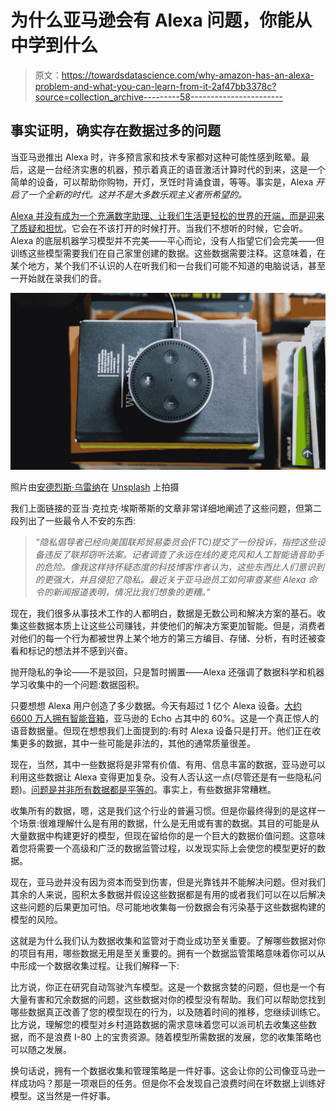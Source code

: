 # 为什么亚马逊会有 Alexa 问题，你能从中学到什么

> 原文：<https://towardsdatascience.com/why-amazon-has-an-alexa-problem-and-what-you-can-learn-from-it-2af47bb3378c?source=collection_archive---------58----------------------->

## 事实证明，确实存在数据过多的问题

当亚马逊推出 Alexa 时，许多预言家和技术专家都对这种可能性感到眩晕。最后，这是一台经济实惠的机器，预示着真正的语音激活计算时代的到来，这是一个简单的设备，可以帮助你购物，开灯，烹饪时背诵食谱，等等。事实是，Alexa *开启了一个全新的时代。这并不是大多数乐观主义者所希望的。*

[Alexa 并没有成为一个充满数字助理、让我们生活更轻松的世界的开端，而是迎来了质疑和担忧](https://gizmodo-com.cdn.ampproject.org/c/s/gizmodo.com/the-terrible-truth-about-alexa-1834075404/amp)。它会在不该打开的时候打开。当我们不想听的时候，它会听。Alexa 的底层机器学习模型并不完美——平心而论，没有人指望它们会完美——但训练这些模型需要我们在自己家里创建的数据。这些数据需要注释。这意味着，在某个地方，某个我们不认识的人在听我们和一台我们可能不知道的电脑说话，甚至一开始就在录我们的音。

![](img/da35fa97ee1857d11c5639e1a5b8f0ab.png)

照片由[安德烈斯·乌雷纳](https://unsplash.com/@andresurena?utm_source=unsplash&utm_medium=referral&utm_content=creditCopyText)在 [Unsplash](https://unsplash.com/s/photos/amazon-alexa?utm_source=unsplash&utm_medium=referral&utm_content=creditCopyText) 上拍摄

我们上面链接的亚当·克拉克·埃斯蒂斯的文章非常详细地阐述了这些问题，但第二段列出了一些最令人不安的东西:

> *“隐私倡导者已经向美国联邦贸易委员会(FTC)提交了一份投诉，指控这些设备违反了联邦窃听法案。记者调查了永远在线的麦克风和人工智能语音助手的危险。像我这样持怀疑态度的科技博客作者认为，这些东西比人们意识到的更强大，并且侵犯了隐私。最近关于亚马逊员工如何审查某些 Alexa 命令的新闻报道表明，情况比我们想象的更糟。”*

现在，我们很多从事技术工作的人都明白，数据是无数公司和解决方案的基石。收集这些数据本质上让这些公司赚钱，并使他们的解决方案更加智能。但是，消费者对他们的每一个行为都被世界上某个地方的第三方编目、存储、分析，有时还被查看和标记的想法并不感到兴奋。

抛开隐私的争论——不是驳回，只是暂时搁置——Alexa 还强调了数据科学和机器学习收集中的一个问题:数据囤积。

只要想想 Alexa 用户创造了多少数据。今天有超过 1 亿个 Alexa 设备。[大约 6600 万人拥有智能音箱](https://techcrunch.com/2019/03/08/over-a-quarter-of-u-s-adults-now-own-a-smart-speaker-typically-an-amazon-echo/)，亚马逊的 Echo 占其中的 60%。这是一个真正惊人的语音数据量。但现在想想我们上面提到的:有时 Alexa 设备只是打开。他们正在收集更多的数据，其中一些可能是非法的，其他的通常质量很差。

现在，当然，其中一些数据将是非常有价值、有用、信息丰富的数据，亚马逊可以利用这些数据让 Alexa 变得更加复杂。没有人否认这一点(尽管还是有一些隐私问题)。[问题是并非所有数据都是平等的](https://medium.com/alectio/all-data-is-not-created-equal-ae87e21d6001)。事实上，有些数据非常糟糕。

收集所有的数据，嗯，这是我们这个行业的普遍习惯。但是你最终得到的是这样一个场景:很难理解什么是有用的数据，什么是无用或有害的数据。其目的可能是从大量数据中构建更好的模型，但现在留给你的是一个巨大的数据价值问题。这意味着您将需要一个高级和广泛的数据监管过程，以发现实际上会使您的模型更好的数据。

现在，亚马逊并没有因为资本而受到伤害，但是光靠钱并不能解决问题。但对我们其余的人来说，囤积太多数据并假设这些数据都是有用的或者我们可以在以后解决这些问题的后果更加可怕。尽可能地收集每一份数据会有污染基于这些数据构建的模型的风险。

这就是为什么我们认为数据收集和监管对于商业成功至关重要。了解哪些数据对你的项目有用，哪些数据无用是至关重要的。拥有一个数据监管策略意味着你可以从中形成一个数据收集过程。让我们解释一下:

比方说，你正在研究自动驾驶汽车模型。这是一个数据贪婪的问题，但也是一个有大量有害和冗余数据的问题，这些数据对你的模型没有帮助。我们可以帮助您找到哪些数据真正改善了您的模型现在的行为，以及随着时间的推移，您继续训练它。比方说，理解您的模型对乡村道路数据的需求意味着您可以派司机去收集这些数据，而不是浪费 I-80 上的宝贵资源。随着模型所需数据的发展，您的收集策略也可以随之发展。

换句话说，拥有一个数据收集和管理策略是一件好事。这会让你的公司像亚马逊一样成功吗？那是一项艰巨的任务。但是你不会发现自己浪费时间在坏数据上训练好模型。这当然是一件好事。